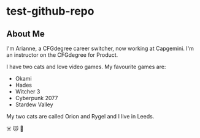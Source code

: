 # test-github-repo

## About Me

I'm Arianne, a CFGdegree career switcher, now working at Capgemini. I'm an instructor on the CFGdegree for Product.

I have two cats and love video games. My favourite games are:

- Okami
- Hades
- Witcher 3
- Cyberpunk 2077
- Stardew Valley 

My two cats are called Orion and Rygel and I live in Leeds.

:skull_and_crossbones:
:heart_eyes_cat:
:see_no_evil:
